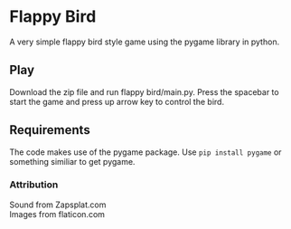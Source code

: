 # Flappy Bird
A very simple flappy bird style game using the pygame library in python.

## Play
Download the zip file and run flappy bird/main.py. 
Press the spacebar to start the game and press up arrow key to control the bird.

## Requirements
The code makes use of the pygame package. Use `pip install pygame` or something similiar to get pygame.

### Attribution
Sound from Zapsplat.com  
Images from flaticon.com

